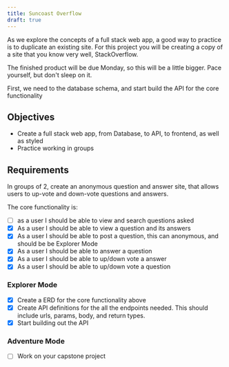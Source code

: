 ```yaml
---
title: Suncoast Overflow
draft: true
---
```


As we explore the concepts of a full stack web app, a good way to practice is to duplicate an existing site. For this project you will be creating a copy of a site that you know very well, StackOverflow.

The finished product will be due Monday, so this will be a little bigger. Pace yourself, but don't sleep on it.

First, we need to the database schema, and start build the API for the core functionality

## Objectives

- Create a full stack web app, from Database, to API, to frontend, as well as styled
- Practice working in groups

## Requirements

In groups of 2, create an anonymous question and answer site, that allows users to up-vote and down-vote questions and answers.

The core functionality is:

- [ ] as a user I should be able to view and search questions asked
- [x] As a user I should be able to view a question and its answers
- [x] As a user I should be able to post a question, this can anonymous, and should be be Explorer Mode
- [x] As a user I should be able to answer a question
- [x] As a user I should be able to up/down vote a answer
- [x] As a user I should be able to up/down vote a question

### Explorer Mode

- [x] Create a ERD for the core functionality above
- [x] Create API definitions for the all the endpoints needed. This should include urls, params, body, and return types.
- [x] Start building out the API

### Adventure Mode

- [ ] Work on your capstone project
